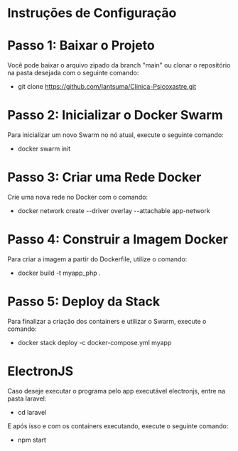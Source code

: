 # Instruções de Configuração
# Passo 1: Baixar o Projeto
Você pode baixar o arquivo zipado da branch "main" ou clonar o repositório na pasta desejada com o seguinte comando:
- git clone https://github.com/Iantsuma/Clinica-Psicoxastre.git
# Passo 2: Inicializar o Docker Swarm
Para inicializar um novo Swarm no nó atual, execute o seguinte comando:
- docker swarm init
# Passo 3: Criar uma Rede Docker
Crie uma nova rede no Docker com o comando:
- docker network create --driver overlay --attachable app-network
# Passo 4: Construir a Imagem Docker
Para criar a imagem a partir do Dockerfile, utilize o comando:
- docker build -t myapp_php .
# Passo 5: Deploy da Stack
Para finalizar a criação dos containers e utilizar o Swarm, execute o comando:
- docker stack deploy -c docker-compose.yml myapp

# ElectronJS
Caso deseje executar o programa pelo app executável electronjs, entre na pasta laravel:
- cd laravel
  
E após isso e com os containers executando, execute o seguinte comando:
- npm start

